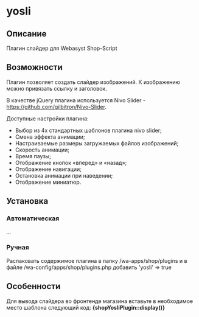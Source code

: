 # yosli

## Описание
Плагин слайдер для Webasyst Shop-Script

## Возможности
Плагин позволяет создать слайдер изображений. К изображению можно привязать ссылку и заголовок.

В качестве jQuery плагина используется Nivo Slider - https://github.com/gilbitron/Nivo-Slider.

Доступные настройки плагина:
- Выбор из 4х стандартных шаблонов плагина nivo slider;
- Смена эффекта анимации;
- Настраиваемые размеры загружаемых файлов изображений;
- Скорость анимации;
- Время паузы;
- Отображение кнопок «вперед» и «назад»;
- Отображение навигации;
- Остановка анимации при наведении;
- Отображение миниатюр.

## Установка
### Автоматическая
...

### Ручная
Распаковать содержимое плагина в папку /wa-apps/shop/plugins и в файле /wa-config/apps/shop/plugins.php добавить 'yosli' => true

## Особенности
Для вывода слайдера во фронтенде магазина вставьте в необходимое место шаблона следующий код: **{shopYosliPlugin::display()}**